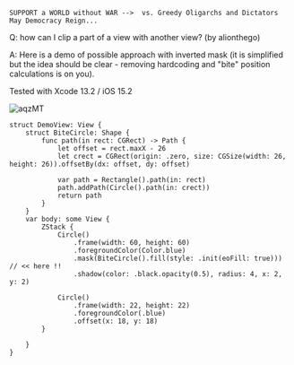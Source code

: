 ```
SUPPORT a WORLD without WAR -->  vs. Greedy Oligarchs and Dictators
May Democracy Reign... 
```

Q: how can I clip a part of a view with another view? (by alionthego)

A: Here is a demo of possible approach with inverted mask (it is simplified but the idea should be clear - removing hardcoding and "bite" position calculations is on you).

Tested with Xcode 13.2 / iOS 15.2

![aqzMT](https://user-images.githubusercontent.com/62171579/168146445-d3518939-319b-4008-975b-1451df7667fa.png)

```
struct DemoView: View {
    struct BiteCircle: Shape {
        func path(in rect: CGRect) -> Path {
            let offset = rect.maxX - 26
            let crect = CGRect(origin: .zero, size: CGSize(width: 26, height: 26)).offsetBy(dx: offset, dy: offset)

            var path = Rectangle().path(in: rect)
            path.addPath(Circle().path(in: crect))
            return path
        }
    }
    var body: some View {
        ZStack {
            Circle()
                .frame(width: 60, height: 60)
                .foregroundColor(Color.blue)
                .mask(BiteCircle().fill(style: .init(eoFill: true)))     // << here !!
                .shadow(color: .black.opacity(0.5), radius: 4, x: 2, y: 2)

            Circle()
                .frame(width: 22, height: 22)
                .foregroundColor(.blue)
                .offset(x: 18, y: 18)
        }

    }
}
```
